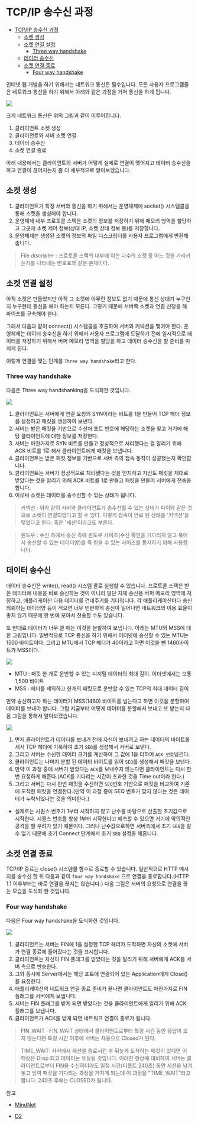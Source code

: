 
# TCP/IP 송수신 과정

<!-- TOC -->

- [TCP/IP 송수신 과정](#tcpip-%EC%86%A1%EC%88%98%EC%8B%A0-%EA%B3%BC%EC%A0%95)
    - [소켓 생성](#%EC%86%8C%EC%BC%93-%EC%83%9D%EC%84%B1)
    - [소켓 연결 설정](#%EC%86%8C%EC%BC%93-%EC%97%B0%EA%B2%B0-%EC%84%A4%EC%A0%95)
        - [Three way handshake](#three-way-handshake)
    - [데이터 송수신](#%EB%8D%B0%EC%9D%B4%ED%84%B0-%EC%86%A1%EC%88%98%EC%8B%A0)
    - [소켓 연결 종료](#%EC%86%8C%EC%BC%93-%EC%97%B0%EA%B2%B0-%EC%A2%85%EB%A3%8C)
        - [Four way handshake](#four-way-handshake)

<!-- /TOC -->

인터넷 웹 개발을 하기 위해서는 네트워크 통신은 필수입니다. 모든 사용자 프로그램들은 네트워크 통신을 하기 위해서 아래와 같은 과정을 거쳐 통신을 하게 됩니다.

![](https://i.imgur.com/uMyrjMJ.gif)

크게 네트워크 통신은 위의 그림과 같이 이루어집니다. 
1. 클라이언트 소켓 생성
2. 클라이언트와 서버 소켓 연결
3. 데이터 송수신
4. 소켓 연결 종료

아래 내용에서는 클라이언트와 서버가 어떻게 실제로 연결이 맺어지고 데이터 송수신을 하고 연결이 끊어지는지 좀 더 세부적으로 알아보겠습니다.

## 소켓 생성
1. 클라이언트가 특정 서버와 통신을 하기 위해서는 운영체제에 socket() 시스템콜을 통해 소켓을 생성해야 합니다. 
2. 운영체제 내부 프로토콜 스택은 소켓의 정보를 저장하기 위해 메모리 영역을 할당하고 그곳에 소켓 제어 정보(상대 IP, 소켓 상태 정보 등)를 저장합니다. 
3. 운영체제는 생성된 소켓의 정보의 파일 디스크립터를 사용자 프로그램에게 반환해줍니다.

> File discripter : 프로토콜 스택의 내부에 이는 다수의 소켓 중 어느 것을 가리키는지를 나타내는 번호표와 같은 존재이다.


## 소켓 연결 설정
아직 소켓은 만들었지만 아직 그 소켓에 아무런 정보도 없기 때문에 통신 상대가 누구인지 누구한테 통신을 해야 하는지 모른다. 그렇기 때문에 서버쪽 소켓과 연결 신청을 해 파이프를 구축해야 한다. 

그래서 다음과 같이 connect() 시스템콜을 호출하여 서버와 커넥션을 맺어야 한다. 운영체제는 데이터 송수신을 하기 위해서 사용자 프로그램에 도달하기 전에 일시적으로 데이터를 저장하기 위해서 버퍼 메모리 영역을 할당을 하고 데이터 송수신을 할 준비를 마치게 된다.

이렇게 연결을 맺는 단계를 `Three way handshake`라고 한다.


### Three way handshake
다음은 Three way handshanking을 도식화한 것입니다.

![](https://i.imgur.com/QR9GyHH.png)

1. 클라이언트는 서버에게 연결 요청의 SYN이라는 비트를 1을 만들어 TCP 헤더 정보를 설정하고 패킷을 생성하여 보낸다.
2. 서버는 받은 패킷을 기반으로 수신처 포트 번호에 해당하는 소켓을 찾고 거기에 해당 클라이언트에 대한 정보를 저장한다.
3. 서버는 마찬가지로 SYN 비트를 만들고 정상적으로 처리했다는 걸 알리기 위해 ACK 비트를 1로 해서 클라이언트에게 패킷을 보냅니다.
4. 클라이언트는 받은 패킷 정보를 기반으로 서버 측의 접속 동작이 성공했는지 확인합니다. 
5. 클라이언트는 서버가 정상적으로 처리됐다는 것을 인지하고 자신도 패킷을 제대로 받았다는 것을 알리기 위해 ACK 비트를 1로 만들고 패킷을 만들어 서버에게 전송을 합니다.
6. 이로써 소켓은 데이터를 송수신할 수 있는 상태가 됩니다.


>커넥션 : 위와 같이 서버와 클라이언트가 송수신할 수 있는 상태가 파이와 같은 것으로 소켓이 연결되었다고 할 수 있다. 이렇게 접속이 안료 된 상태를 '커넥션'을 맺었다고 한다. 혹은 '세션'이라고도 부른다.

>윈도우 : 수신 측에서 송신 측에 윈도우 사이즈(수신 확인을 기다리지 않고 묶어서 송신할 수 있는 데이터양)를 즉 받을 수 있는 사이즈를 통지하기 위해 사용합니다.

## 데이터 송수신
데이터 송수신은 write(), read() 시스템 콜로 실행할 수 있습니다. 프로토콜 스택은 받은 데이터에 내용을 바로 송신하는 것이 아니라 일단 자체 송신용 버퍼 메모리 영역에 저장하고, 애플리케이션 다음 데이터를 건네주기를 기다립니다. 각 애플리케이션마다 송신 의뢰하는 데이터양 등이 적으면 너무 빈번하게 송신이 일어나면 네트워크의 이용 효율이 좋지 않기 때문에 한 번에 모아서 전송할 수도 있습니다.

또 반대로 데이터가 너무 클 때는 이것을 분할하여 보냅니다. 아래는 MTU와 MSS에 대한 그림입니다. 일반적으로 TCP 통신을 하기 위해서 이더넷에 송신할 수 있는 MTU는 1500 바이트이다. 그리고 MTU에서 TCP 헤더가 40이라고 하면 이것을 뺀 1460바이트가 MSS이다.

![](https://i.imgur.com/3z6WHLT.png)
* MTU : 패킷 한 개로 운반할 수 있는 디지털 데이터의 최대 길이. 이더넷에서는 보통 1,500 바이트
* MSS : 헤더를 제외하고 한개의 패킷으로 운반할 수 있는 TCP의 최대 데이터 길이

만약 송신하고자 하는 데이터가 MSS(1460) 바이트를 넘는다고 하면 이것을 분할하여 데이터를 보내야 합니다. 그럼 지금부터 어떻게 데이터를 분할해서 보내고 또 받는지 다음 그림을 통해서 알아보겠습니다.

![](https://i.imgur.com/iMqN5Ky.png)

1. 먼저 클라이언트가 데이터를 보내기 전에 자신이 보내려고 하는 데이터의 바이트를 세서 TCP 헤더에 기록하여 초기 `SEQ`를 생성해서 서버로 보낸다.
2. 그리고 서버는 수신한 데이터 크기를 계산하여 그 값에 1을 더하여 `ACK 번호`넘긴다.
3. 클라이언트는 나머지 분할 된 데이터 바이트를 읽어 `SEQ`를 생성해서 패킷을 보낸다.
4. 만약 이 과정 중에 서버가 받았다는 `ACK`를 보내주지 않는다면 클라이언트는 다시 한번 요청하게 해준다.(ACK를 기다리는 시간이 초과한 것을 Time out이라 한다.)
5. 그리고 서버는 다시 한번 패킷을 수신하면 `SEQ`번호 기반으로 패킷을 비교하여 기존에 도착한 패킷을 연결한다.(만약 이 과정 중에 SEQ 번호가 맞지 않다는 것은 데이터가 누락되었다는 것을 의미한다.)

* 실제로는 시퀀스 번호가 1부터 시작하지 않고 난수를 바탕으로 산출한 초기값으로 시작한다. 시퀀스 번호를 항상 1부터 시작한다고 예측할 수 있으면 거기에 악의적인 공격을 할 우려가 있기 때문이다. 그러나 난수값으로하면 서버측에서 초기 `SEQ`을 알 수 없기 때문에 초기 Connect 단계에서 초기 `SEQ` 설정을 해줍니다.



## 소켓 연결 종료
TCP/IP 종료는 close() 시스템콜 함수로 종료할 수 있습니다. 일반적으로 HTTP 메시지를 송수신 한 뒤 다음과 같이 `four way handshake` 으로 연결을 종료합니다.(HTTP 1.1 이후부터는 바로 연결을 끊지는 않습니다.) 다음 그림은 서버의 요청으로 연결을 끊는 모습을 도식화 한 것입니다. 


### Four way handshake
다음은 Four way handshake을 도식화한 것입니다.

![](https://i.imgur.com/fTUTkfc.png)

1. 클라이언트는 서버는 FIN에 1을 설정한 TCP 헤더가 도착하면 자신의 소켓에 서버가 연결 종료에 들어갔다는 것을 표시합니다.
2. 클라이언트는 자신이 FIN 플래그를 받았다는 것을 알리기 위해 서버에게 ACK를 서버 측으로 반송한다.
3. 그와 동시에 Server에서는 해당 포트에 연결되어 있는 Application에게 Close()를 요청한다.
4. 애플리케이션의 네트워크 연결 종료 준비가 끝나면 클라이언트도 마찬가지로 FIN 플래그를 서버에게 보냅니다.
5. 서버는 FIN 플래그를 받게 되면 받았다는 것을 클라이언트에게 알리기 위해 ACK 플래그를 보냅니다.
6. 클라이언트가 ACK를 받게 되면 네트워크 연결이 종료가 됩니다.


>FIN_WAIT : FIN_WAIT 상태에서 클라이언트로부터 특정 시간 동안 응답이 오지 않는다면 특정 시간 이후에 서버는 자동으로 Closed가 된다.

>TIME_WAIT: 서버에서 세션을 종료시킨 후 뒤늦게 도착하는 패킷이 있다면 이 패킷은 Drop 되고 데이터는 유실될 것입니다. 
이러한 현상에 대비하여 서버는 클라이언트로부터 FIN을 수신하더라도 일정 시간(디폴트 240초) 동안 세션을 남겨놓고 잉여 패킷을 기다리는 과정을 거치게 되는데 이 과정을 "TIME_WAIT"라고 합니다. 240초 후에는 CLOSED가 됩니다.


참고

* [MindNet](http://mindnet.tistory.com/entry/네트워크-쉽게-이해하기-22편-TCP-3-WayHandshake-4-WayHandshake)

* [D2](https://d2.naver.com/helloworld/47667)

